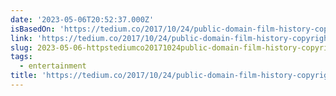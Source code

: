 ```yaml
---
date: '2023-05-06T20:52:37.000Z'
isBasedOn: 'https://tedium.co/2017/10/24/public-domain-film-history-copyright/'
link: 'https://tedium.co/2017/10/24/public-domain-film-history-copyright/'
slug: 2023-05-06-httpstediumco20171024public-domain-film-history-copyright
tags:
  - entertainment
title: 'https://tedium.co/2017/10/24/public-domain-film-history-copyright/'
---
```


